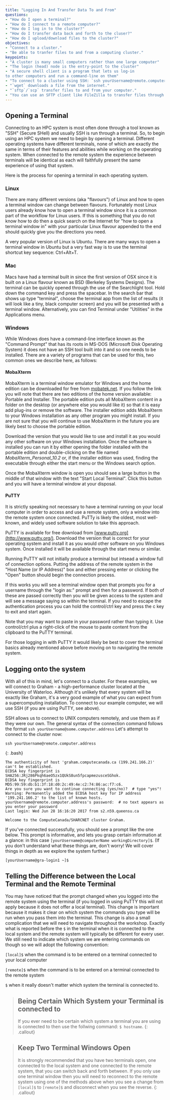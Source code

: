 ```yaml
---
title: "Logging In And Transfer Data To and From"
questions:
- "How do I open a terminal?"
- "How do I connect to a remote computer?"
- "How do I log in to the cluster?"
- "How do I transfer data back and forth to the cluser?"
- "How do I upload/download files to the cluster?"
objectives:
- "Connect to a cluster."
- "Be able to tranfer files to and from a computing cluster."
keypoints:
- "A cluster is many small computers rather than one large computer"
- "The login (head) node is the entry-point to the cluster"
- "A secure shell client is a program that lets us log-in
to other computers and run a command-line on them"
- "To connect to a cluster using SSH: `ssh yourUsername@remote.computer.address`"
- "`wget` downloads a file from the internet."
- "`sftp`/`scp` transfer files to and from your computer."
- "You can use an SFTP client like FileZilla to transfer files through a GUI."
---
```


## Opening a Terminal

Connecting to an HPC system is most often done through a tool known as "SSH"
(Secure SHell) and usually SSH is run through a terminal. So, to begin using
an HPC system we need to begin by opening a terminal. Different operating
systems have different terminals, none of which are exactly the same in terms
of their features and abilities while working on the operating system. When
connected to the remote system the experience between terminals will be
identical as each will faithfully present the same experience of using that
system.

Here is the process for opening a terminal in each operating system.

### Linux
There are many different versions (aka "flavours") of Linux and how to open a
terminal window can change between flavours. Fortunately most Linux users
already know how to open a terminal window since it is a common part of the
workflow for Linux users. If this is something that you do not know how to do
then a quick search on the Internet for "how to open a terminal window in"
with your particular Linux flavour appended to the end should quickly give
you the directions you need.

A very popular version of Linux is Ubuntu. There are many ways to open a
terminal window in Ubuntu but a very fast way is to use the terminal shortcut
key sequence: Ctrl+Alt+T.

### Mac

Macs have had a terminal built in since the first version of OSX since it is
built on a Linux flavour known as BSD (Berkeley Systems Designs). 
The terminal can be quickly opened through the use of the Searchlight tool. 
Hold down the command key and press the spacebar. 
In the search bar that shows up type "terminal", choose the terminal app from the list of results (it will
look like a tiny, black computer screen) and you will be presented with a terminal window.
Alternatively, you can find Terminal under "Utilities" in the Applications menu.

### Windows

While Windows does have a command-line interface known as the "Command
Prompt" that has its roots in MS-DOS (Microsoft Disk Operating System) it
does not have an SSH tool built into it and so one needs to be installed.
There are a variety of programs that can be used for this, two common ones we
describe here, as follows:

#### MobaXterm

MobaXterm is a terminal window emulator for Windows and the home edition can
be downloaded for free from
[mobatek.net](https://mobaxterm.mobatek.net/download-home-edition.html). If
you follow the link you will note that there are two editions of the home
version available: Portable and Installer. The portable edition puts all
MobaXterm content in a folder on the desktop (or anywhere else you would like
it) so that it is easy add plug-ins or remove the software. The installer
edition adds MobaXterm to your Windows installation as any other program you
might install. If you are not sure that you will continue to use MobaXterm in
the future you are likely best to choose the portable edition.

Download the version that you would like to use and install it as you would
any other software on your Windows installation. Once the software is
installed you can run it by either opening the folder installed with the
portable edition and double-clicking on the file named
*MobaXterm_Personal_10.2* or, if the installer edition was used, finding the
executable through either the start menu or the Windows search option.

Once the MobaXterm window is open you should see a large button in the middle
of that window with the text "Start Local Terminal". Click this button and
you will have a terminal window at your disposal.

#### PuTTY

It is strictly speaking not necessary to have a terminal running on your local computer in order to access and use a remote system, only a window into the remote system once connected.  PuTTy is likely the oldest, most well-known, and widely used software solution to take this approach.

PuTTY is available for free download from [www.putty.org](http://www.putty.org/).  Download the version that is correct for your operating system and install it as you would other software on you Windows system.  Once installed it will be available through the start menu or similar.

Running PuTTY will not initially produce a terminal but intsead a window full of connection options.  Putting the address of the remote system in the "Host Name (or IP Address)" box and either pressing enter or clicking the "Open" button should begin the connection process.

If this works you will see a terminal window open that prompts you for a username through the "login as:" prompt and then for a password.  If both of these are passed correctly then you will be given access to the system and will see a message saying so within the terminal.  If you need to escape the authentication process you can hold the control/ctrl key and press the c key to exit and start again.

Note that you may want to paste in your password rather than typing it.  Use control/ctrl plus a right-click of the mouse to paste content from the clipboard to the PuTTY terminal.

For those logging in with PuTTY it would likely be best to cover the terminal basics already mentioned above before moving on to navigating the remote system.

## Logging onto the system

With all of this in mind, let's connect to a cluster. 
For these examples, we will connect to Graham - a high-performance cluster located at the University of Waterloo.
Although it's unlikely that every system will be exactly like Graham, 
it's a very good example of what you can expect from a supercomputing installation.
To connect to our example computer, we will use SSH (if you are using PuTTY, see above). 

SSH allows us to connect to UNIX computers remotely, and use them as if they were our own.
The general syntax of the connection command follows the format `ssh yourUsername@some.computer.address`
Let's attempt to connect to the cluster now:

```
ssh yourUsername@remote.computer.address
```
{: .bash}

```{.output}
The authenticity of host 'graham.computecanada.ca (199.241.166.2)' can't be established.
ECDSA key fingerprint is SHA256:JRj286Pkqh6aeO5zx1QUkS8un5fpcapmezusceSGhok.
ECDSA key fingerprint is MD5:99:59:db:b1:3f:18:d0:2c:49:4e:c2:74:86:ac:f7:c6.
Are you sure you want to continue connecting (yes/no)?  # type "yes"!
Warning: Permanently added the ECDSA host key for IP address '199.241.166.2' to the list of known hosts.
yourUsername@remote.computer.address's password:  # no text appears as you enter your password
Last login: Wed Jun 28 16:16:20 2017 from s2.n59.queensu.ca

Welcome to the ComputeCanada/SHARCNET cluster Graham.
```

If you've connected successfully, you should see a prompt like the one below. 
This prompt is informative, and lets you grasp certain information at a glance:
in this case `[yourUsername@computerName workingDirectory]$`.
(If you don't understand what these things are, don't worry! 
We will cover things in depth as we explore the system further.)

```{.output}
[yourUsername@gra-login1 ~]$
```

## Telling the Difference between the Local Terminal and the Remote Terminal

You may have noticed that the prompt changed when you logged into the remote
system using the terminal (if you logged in using PuTTY this will not apply
because it does not offer a local terminal). This change is important because
it makes it clear on which system the commands you type will be run when you
pass them into the terminal. This change is also a small complication that we
will need to navigate throughout the workshop. Exactly what is reported
before the `$` in the terminal when it is connected to the local system and
the remote system will typically be different for every user. We still need
to indicate which system we are entering commands on though so we will adopt
the following convention:

`[local]$` when the command is to be entered on a terminal connected to your local computer

`[remote]$` when the command is to be entered on a terminal connected to the remote system

`$` when it really doesn't matter which system the terminal is connected to.

> ## Being Certain Which System your Terminal is connected to
> If you ever need to be certain which system a terminal you are using is connected to 
> then use the follwing command: `$ hostname`.
{: .callout}

> ## Keep Two Terminal Windows Open
> It is strongly recommended that you have two terminals open, one connected
> to the local system and one connected to the remote system, that you can
> switch back and forth between. If you only use one terminal window then you
> will need to reconnect to the remote system using one of the methods above
> when you see a change from `[local]$` to `[remote]$` and disconnect when you
> see the reverse.
{: .callout}






